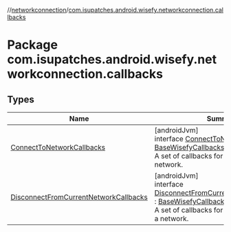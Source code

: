 //[networkconnection](../../index.md)/[com.isupatches.android.wisefy.networkconnection.callbacks](index.md)

# Package com.isupatches.android.wisefy.networkconnection.callbacks

## Types

| Name | Summary |
|---|---|
| [ConnectToNetworkCallbacks](-connect-to-network-callbacks/index.md) | [androidJvm]<br>interface [ConnectToNetworkCallbacks](-connect-to-network-callbacks/index.md) : [BaseWisefyCallbacks](../../../core/core/com.isupatches.android.wisefy.core.base/-base-wisefy-callbacks/index.md)<br>A set of callbacks for connecting to a network. |
| [DisconnectFromCurrentNetworkCallbacks](-disconnect-from-current-network-callbacks/index.md) | [androidJvm]<br>interface [DisconnectFromCurrentNetworkCallbacks](-disconnect-from-current-network-callbacks/index.md) : [BaseWisefyCallbacks](../../../core/core/com.isupatches.android.wisefy.core.base/-base-wisefy-callbacks/index.md)<br>A set of callbacks for disconnecting from a network. |
